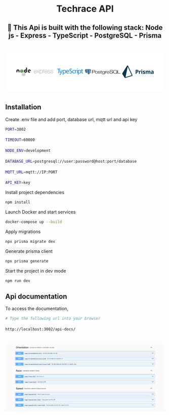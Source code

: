 <h1 align="center"><strong>Techrace API</strong></h1>

<div align="center"><h2>🚀 This Api is built with the following stack: Node js - Express - TypeScript - PostgreSQL - Prisma </h2></div>

<h1 align="center">

![](./docs/readme/stack.png)

</h1>

## Installation

Create .env file and add port, database url, mqtt url and api key

```sh
PORT=3002

TIMEOUT=60000

NODE_ENV=development

DATABASE_URL=postgresql://user:password@host:port/database

MQTT_URL=mqtt://IP:PORT

API_KEY=key
```

Install project dependencies

```sh
npm install
```

Launch Docker and start services

```sh
docker-compose up --build
```

Apply migrations

```sh
npx prisma migrate dev
```

Generate prisma client

```sh
npx prisma generate
```

Start the project in dev mode

```sh
npm run dev
```

## Api documentation

To access the documentation,

```sh
# Type the following url into your browser

http://localhost:3002/api-docs/
```

<h1 align="center">

![](./docs/readme/swagger.png)

</h1>
